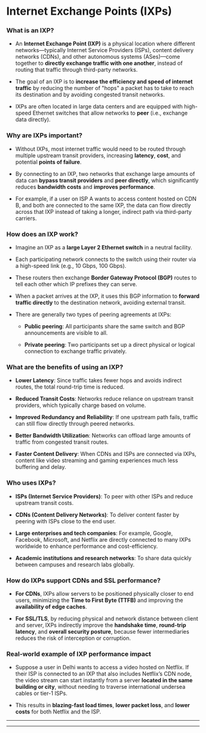 # Internet Exchange Points (IXPs)

### What is an IXP?

- An **Internet Exchange Point (IXP)** is a physical location where different networks—typically Internet Service Providers (ISPs), content delivery networks (CDNs), and other autonomous systems (ASes)—come together to **directly exchange traffic with one another**, instead of routing that traffic through third-party networks.
    
- The goal of an IXP is to **increase the efficiency and speed of internet traffic** by reducing the number of "hops" a packet has to take to reach its destination and by avoiding congested transit networks.
    
- IXPs are often located in large data centers and are equipped with high-speed Ethernet switches that allow networks to **peer** (i.e., exchange data directly).
    

### Why are IXPs important?

- Without IXPs, most internet traffic would need to be routed through multiple upstream transit providers, increasing **latency**, **cost**, and potential **points of failure**.
    
- By connecting to an IXP, two networks that exchange large amounts of data can **bypass transit providers** and **peer directly**, which significantly reduces **bandwidth costs** and **improves performance**.
    
- For example, if a user on ISP A wants to access content hosted on CDN B, and both are connected to the same IXP, the data can flow directly across that IXP instead of taking a longer, indirect path via third-party carriers.
    

### How does an IXP work?

- Imagine an IXP as a **large Layer 2 Ethernet switch** in a neutral facility.
    
- Each participating network connects to the switch using their router via a high-speed link (e.g., 10 Gbps, 100 Gbps).
    
- These routers then exchange **Border Gateway Protocol (BGP)** routes to tell each other which IP prefixes they can serve.
    
- When a packet arrives at the IXP, it uses this BGP information to **forward traffic directly** to the destination network, avoiding external transit.
    
- There are generally two types of peering agreements at IXPs:
    
    - **Public peering**: All participants share the same switch and BGP announcements are visible to all.
        
    - **Private peering**: Two participants set up a direct physical or logical connection to exchange traffic privately.
        

### What are the benefits of using an IXP?

- **Lower Latency**: Since traffic takes fewer hops and avoids indirect routes, the total round-trip time is reduced.
    
- **Reduced Transit Costs**: Networks reduce reliance on upstream transit providers, which typically charge based on volume.
    
- **Improved Redundancy and Reliability**: If one upstream path fails, traffic can still flow directly through peered networks.
    
- **Better Bandwidth Utilization**: Networks can offload large amounts of traffic from congested transit routes.
    
- **Faster Content Delivery**: When CDNs and ISPs are connected via IXPs, content like video streaming and gaming experiences much less buffering and delay.
    

### Who uses IXPs?

- **ISPs (Internet Service Providers)**: To peer with other ISPs and reduce upstream transit costs.
    
- **CDNs (Content Delivery Networks)**: To deliver content faster by peering with ISPs close to the end user.
    
- **Large enterprises and tech companies**: For example, Google, Facebook, Microsoft, and Netflix are directly connected to many IXPs worldwide to enhance performance and cost-efficiency.
    
- **Academic institutions and research networks**: To share data quickly between campuses and research labs globally.
    

### How do IXPs support CDNs and SSL performance?

- **For CDNs**, IXPs allow servers to be positioned physically closer to end users, minimizing the **Time to First Byte (TTFB)** and improving the **availability of edge caches**.
    
- **For SSL/TLS**, by reducing physical and network distance between client and server, IXPs indirectly improve the **handshake time**, **round-trip latency**, and **overall security posture**, because fewer intermediaries reduces the risk of interception or corruption.
    

### Real-world example of IXP performance impact

- Suppose a user in Delhi wants to access a video hosted on Netflix. If their ISP is connected to an IXP that also includes Netflix’s CDN node, the video stream can start instantly from a server **located in the same building or city**, without needing to traverse international undersea cables or tier-1 ISPs.
    
- This results in **blazing-fast load times**, **lower packet loss**, and **lower costs** for both Netflix and the ISP.
    

---
---
